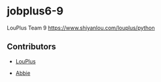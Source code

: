 # jobplus6-9

LouPlus Team 9 https://www.shiyanlou.com/louplus/python

## Contributors

* [LouPlus](https://github.com/LouPlus)

* [Abbie](https://github.com/AbbieChen233)
